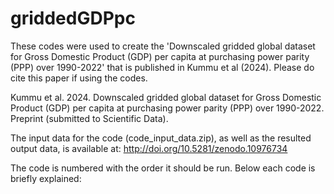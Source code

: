# griddedGDPpc

These codes were used to create the 'Downscaled gridded global dataset for Gross Domestic Product (GDP) per capita at purchasing power parity (PPP) over 1990-2022' that is published in Kummu et al (2024). Please do cite this paper if using the codes. 

Kummu et al. 2024. Downscaled gridded global dataset for Gross Domestic Product (GDP) per capita at purchasing power parity (PPP) over 1990-2022. Preprint (submitted to Scientific Data). 

The input data for the code (code_input_data.zip), as well as the resulted output data, is available at: 
http://doi.org/10.5281/zenodo.10976734


The code is numbered with the order it should be run. Below each code is briefly explained:


